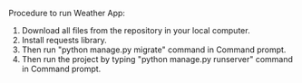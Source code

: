 Procedure to run Weather App:

 1. Download all files from the repository in your local computer.
 2. Install requests library.
 3. Then run "python manage.py migrate" command in Command prompt.
 4. Then run the project by typing "python manage.py runserver" command in Command prompt.
